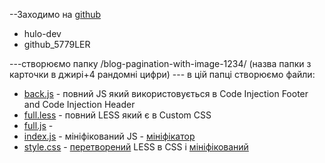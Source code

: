 

--Заходимо на [github](https://github.com/theghostco/ghost/tree/main/assets/)
- hulo-dev
- github_5779LER

---створюємо папку /blog-pagination-with-image-1234/ (назва папки з карточки в джирі+4 рандомні цифри)
--- в цій папці створюємо файли:

 - [back.js](./back.js.txt) - повний JS який використовується в Code Injection Footer and Code Injection Header
 - [full.less](./full.less.txt) - повний LESS який є в Custom CSS
 - [full.js](./full.js.txt) -
 - [index.js](./index.js.txt) - мініфікований JS - [мініфікатор](https://www.toptal.com/developers/javascript-minifier)
 - [style.css](./style.css.txt) - [перетворений](https://jsonformatter.org/less-to-css) LESS в CSS і [мініфікований](https://www.toptal.com/developers/cssminifier) 


 